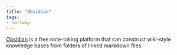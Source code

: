```yaml
---
title: "Obsidian"
tags:
- hallway
---
```


[Obsidian](https://obsidian.md/) is a free note-taking platform that can construct wiki-style knowledge bases from folders of linked markdown files. 